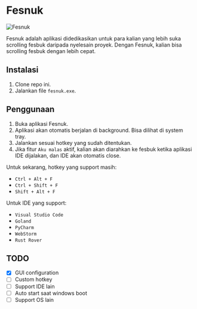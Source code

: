 # Fesnuk

![Fesnuk](assets/icon.ico)

Fesnuk adalah aplikasi didedikasikan untuk para kalian yang lebih suka scrolling fesbuk daripada nyelesain proyek. 
Dengan Fesnuk, kalian bisa scrolling fesbuk dengan lebih cepat.

## Instalasi
1. Clone repo ini.
2. Jalankan file `fesnuk.exe`.

## Penggunaan
1. Buka aplikasi Fesnuk.
2. Aplikasi akan otomatis berjalan di background. Bisa dilihat di system tray.
3. Jalankan sesuai hotkey yang sudah ditentukan.
4. Jika fitur `Aku malas` aktif, kalian akan diarahkan ke fesbuk ketika aplikasi IDE dijalakan, dan IDE akan otomatis close.

Untuk sekarang, hotkey yang support masih:
- `Ctrl + Alt + F`
- `Ctrl + Shift + F`
- `Shift + Alt + F`

Untuk IDE yang support:
- `Visual Studio Code`
- `Goland`
- `PyCharm`
- `WebStorm`
- `Rust Rover`

## TODO
- [X] GUI configuration
- [ ] Custom hotkey
- [ ] Support IDE lain
- [ ] Auto start saat windows boot
- [ ] Support OS lain